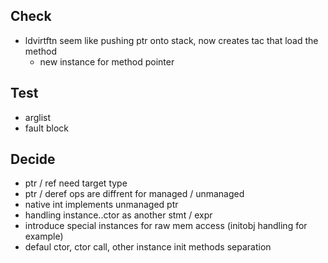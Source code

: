 ## Check

- ldvirtftn seem like pushing ptr onto stack, now creates tac that load the method
    + new instance for method pointer 

## Test

- arglist
- fault block

## Decide

- ptr / ref need target type
- ptr / deref ops are diffrent for managed / unmanaged
- native int implements unmanaged ptr
- handling instance..ctor as another stmt / expr
- introduce special instances for raw mem access (initobj handling for example)
- defaul ctor, ctor call, other instance init methods separation